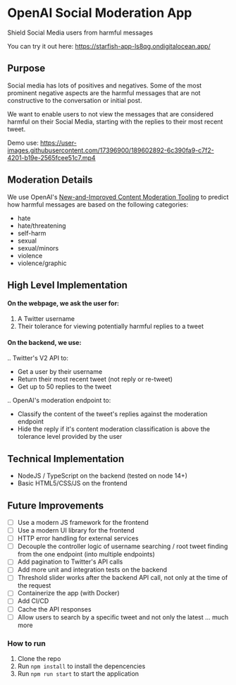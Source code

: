 # OpenAI Social Moderation App

Shield Social Media users from harmful messages

You can try it out here: https://starfish-app-ls8qg.ondigitalocean.app/

## Purpose

Social media has lots of positives and negatives. Some of the most prominent negative aspects are the harmful messages that are not constructive to the conversation or initial post.

We want to enable users to not view the messages that are considered harmful on their Social Media, starting with the replies to their most recent tweet.

Demo use: https://user-images.githubusercontent.com/17396900/189602892-6c390fa9-c7f2-4201-b19e-2565fcee51c7.mp4

## Moderation Details

We use OpenAI's [New-and-Improved Content Moderation Tooling](https://openai.com/blog/new-and-improved-content-moderation-tooling/) to predict how harmful messages are based on the following categories:

- hate
- hate/threatening
- self-harm
- sexual
- sexual/minors
- violence
- violence/graphic

## High Level Implementation

#### On the webpage, we ask the user for:

1. A Twitter username
2. Their tolerance for viewing potentially harmful replies to a tweet

#### On the backend, we use:

.. Twitter's V2 API to:

- Get a user by their username
- Return their most recent tweet (not reply or re-tweet)
- Get up to 50 replies to the tweet

.. OpenAI's moderation endpoint to:

- Classify the content of the tweet's replies against the moderation endpoint
- Hide the reply if it's content moderation classification is above the tolerance level provided by the user

## Technical Implementation

- NodeJS / TypeScript on the backend (tested on node 14+)
- Basic HTML5/CSS/JS on the frontend

## Future Improvements

- [ ] Use a modern JS framework for the frontend
- [ ] Use a modern UI library for the frontend
- [ ] HTTP error handling for external services
- [ ] Decouple the controller logic of username searching / root tweet finding from the one endpoint (into multiple endpoints)
- [ ] Add pagination to Twitter's API calls
- [ ] Add more unit and integration tests on the backend
- [ ] Threshold slider works after the backend API call, not only at the time of the request
- [ ] Containerize the app (with Docker)
- [ ] Add CI/CD
- [ ] Cache the API responses
- [ ] Allow users to search by a specific tweet and not only the latest
      ... much more

### How to run

1. Clone the repo
2. Run `npm install` to install the depencencies
3. Run `npm run start` to start the application




